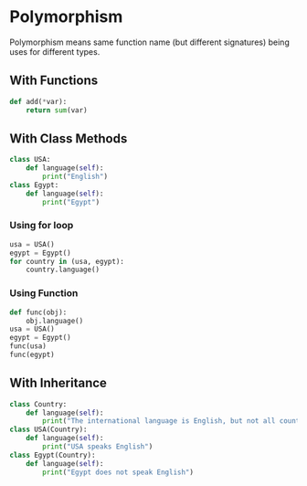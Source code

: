 # Polymorphism

Polymorphism means same function name (but different signatures) being uses for different types.

## With Functions

```python
def add(*var):
    return sum(var)
```

## With Class Methods

```python
class USA:
    def language(self):
        print("English")
class Egypt:
    def language(self):
        print("Egypt")
```

### Using for loop

```python
usa = USA()
egypt = Egypt()
for country in (usa, egypt):
    country.language()
```

### Using Function

```python
def func(obj):
    obj.language()
usa = USA()
egypt = Egypt()
func(usa)
func(egypt)
```

## With Inheritance

```python
class Country:
    def language(self):
        print("The international language is English, but not all countries speak it")
class USA(Country):
    def language(self):
        print("USA speaks English")
class Egypt(Country):
    def language(self):
        print("Egypt does not speak English")
	
```

